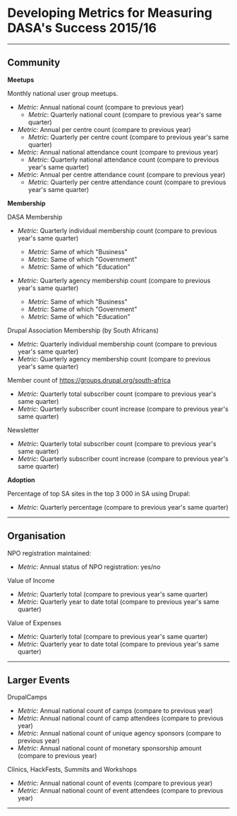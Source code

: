 
Developing Metrics for Measuring DASA's Success 2015/16
=======================================================

--------------------------------------------------------------------------------

Community
---------


**Meetups**

Monthly national user group meetups.

* *Metric*: Annual national count (compare to previous year)
  * *Metric*: Quarterly national count (compare to previous year's same quarter)
* *Metric*: Annual per centre count (compare to previous year)
  * *Metric*: Quarterly per centre count (compare to previous year's same quarter)
* *Metric*: Annual national attendance count (compare to previous year)
  * *Metric*: Quarterly national attendance count (compare to previous year's same quarter)
* *Metric*: Annual per centre attendance count (compare to previous year)
  * *Metric*: Quarterly per centre attendance count (compare to previous year's same quarter)


**Membership**

DASA Membership

* *Metric*: Quarterly individual membership count (compare to previous year's same quarter)
  * *Metric*: Same of which "Business"
  * *Metric*: Same of which "Government"
  * *Metric*: Same of which "Education"

* *Metric*: Quarterly agency membership count (compare to previous year's same quarter)
  * *Metric*: Same of which "Business"
  * *Metric*: Same of which "Government"
  * *Metric*: Same of which "Education"

Drupal Association Membership (by South Africans)

* *Metric*: Quarterly individual membership count (compare to previous year's same quarter)
* *Metric*: Quarterly agency membership count (compare to previous year's same quarter)

Member count of https://groups.drupal.org/south-africa

* *Metric*: Quarterly total subscriber count (compare to previous year's same quarter)
* *Metric*: Quarterly subscriber count increase (compare to previous year's same quarter)

Newsletter

* *Metric*: Quarterly total subscriber count (compare to previous year's same quarter)
* *Metric*: Quarterly subscriber count increase (compare to previous year's same quarter)


**Adoption**

Percentage of top SA sites in the top 3 000 in SA using Drupal:

* *Metric*: Quarterly percentage (compare to previous year's same quarter)

--------------------------------------------------------------------------------

Organisation
------------

NPO registration maintained:

* *Metric*: Annual status of NPO registration: yes/no

Value of Income

* *Metric*: Quarterly total (compare to previous year's same quarter)
* *Metric*: Quarterly year to date total (compare to previous year's same quarter)

Value of Expenses

* *Metric*: Quarterly total (compare to previous year's same quarter)
* *Metric*: Quarterly year to date total (compare to previous year's same quarter)

--------------------------------------------------------------------------------

Larger Events
-------------

DrupalCamps

* *Metric*: Annual national count of camps (compare to previous year)
* *Metric*: Annual national count of camp attendees (compare to previous year)
* *Metric*: Annual national count of unique agency sponsors (compare to previous year)
* *Metric*: Annual national count of monetary sponsorship amount (compare to previous year)

Clinics, HackFests, Summits and Workshops

* *Metric*: Annual national count of events (compare to previous year)
* *Metric*: Annual national count of event attendees (compare to previous year)

--------------------------------------------------------------------------------
